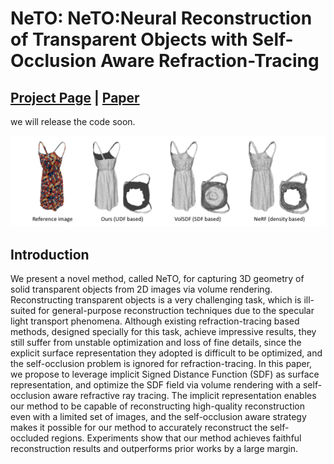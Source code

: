 

# NeTO: NeTO:Neural Reconstruction of Transparent Objects with Self-Occlusion Aware Refraction-Tracing

## [Project Page](https://www.xxlong.site/NeTO/) | [Paper](https://arxiv.org/abs/2211.14173) 

we will release the code soon.

![](./docs/images/teaser.png)

## Introduction
   We present a novel method, called NeTO, for capturing 3D geometry of solid transparent objects from 2D images via volume rendering. 
    Reconstructing transparent objects is a very challenging task, which is ill-suited for general-purpose reconstruction techniques due to the specular light transport phenomena.
    Although existing refraction-tracing based methods, designed specially for this task, achieve impressive results, they still suffer from unstable optimization and loss of fine details, since the explicit surface representation they adopted is difficult to be optimized, and the self-occlusion problem is ignored for refraction-tracing.
    In this paper, we propose to leverage implicit Signed Distance Function (SDF) as surface representation, and optimize the SDF field via volume rendering with a self-occlusion aware refractive ray tracing. 
    The implicit representation enables our method to be capable of reconstructing high-quality reconstruction even with a limited set of images, and the self-occlusion aware strategy makes it possible for our method to accurately reconstruct the self-occluded regions. 
    Experiments show that our method achieves faithful reconstruction results and outperforms prior works by a large margin.
            

